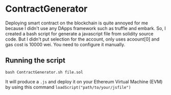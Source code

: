 # ContractGenerator

Deploying smart contract on the blockchain is quite annoyed for me because I didn't use any DApps framework such as truffle and embark. So, I created a bash script for generate a javascript file from solidity source code. But I didn't put selection for the account, only uses acoount[0] and gas cost is 10000 wei. You need to configure it manually.


## Running the script
```
bash ContractGenerator.sh file.sol
``` 
It will produce a ```.js``` and deploy it on your Ethereum Virtual Machine (EVM) by using this command
```loadScript("path/to/your/jsfile")```
